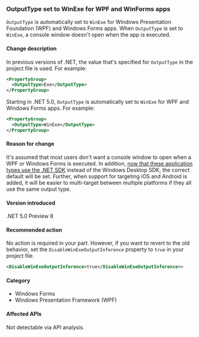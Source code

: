 ### OutputType set to WinExe for WPF and WinForms apps

`OutputType` is automatically set to `WinExe` for Windows Presentation Foundation (WPF) and Windows Forms apps. When `OutputType` is set to `WinExe`, a console window doesn't open when the app is executed.

#### Change description

In previous versions of .NET, the value that's specified for `OutputType` in the project file is used. For example:

```xml
<PropertyGroup>
  <OutputType>Exe</OutputType>
</PropertyGroup>
```

Starting in .NET 5.0, `OutputType` is automatically set to `WinExe` for WPF and Windows Forms apps. For example:

```xml
<PropertyGroup>
  <OutputType>WinExe</OutputType>
</PropertyGroup>
```

#### Reason for change

It's assumed that most users don't want a console window to open when a WPF or Windows Forms is executed. In addition, [now that these application types use the .NET SDK](../../../../docs/core/compatibility/wpf.md#winforms-and-wpf-apps-use-microsoftnetsdk) instead of the Windows Desktop SDK, the correct default will be set. Further, when support for targeting iOS and Android is added, it will be easier to multi-target between multiple platforms if they all use the same output type.

#### Version introduced

.NET 5.0 Preview 8

#### Recommended action

No action is required in your part. However, if you want to revert to the old behavior, set the `DisableWinExeOutputInference` property to `true` in your project file.

```xml
<DisableWinExeOutputInference>true</DisableWinExeOutputInference>>
```

#### Category

- Windows Forms
- Windows Presentation Framework (WPF)

#### Affected APIs

Not detectable via API analysis.

<!-- 

#### Affected APIs

Not detectable via API analysis.

-->
